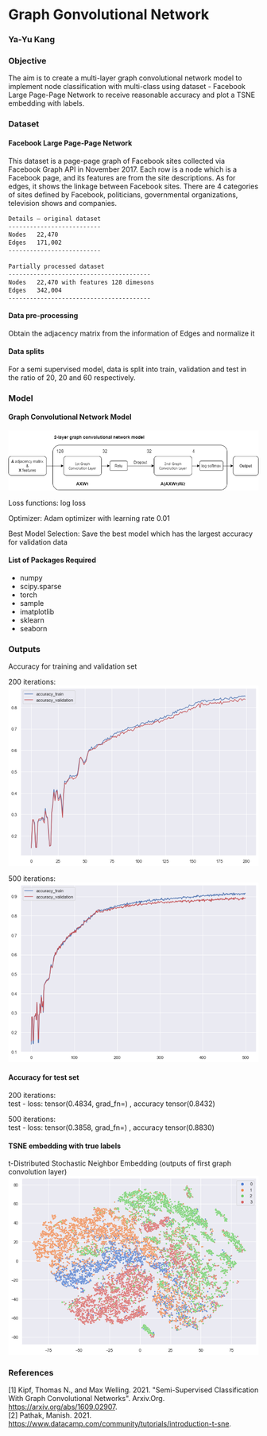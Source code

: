 # Graph Gonvolutional Network
### Ya-Yu Kang

### Objective
The aim is to create a multi-layer graph convolutional network model to implement node classification with multi-class using dataset - Facebook Large Page-Page Network to receive reasonable accuracy and plot a TSNE embedding with labels.

### Dataset
#### Facebook Large Page-Page Network
This dataset is a page-page graph of Facebook sites collected via Facebook Graph API in November 2017. Each row is a node which is a Facebook page, and its features are from the site descriptions. As for edges, it shows the linkage between Facebook sites. There are 4 categories of sites defined by Facebook, politicians, governmental organizations, television shows and companies. 

    Details – original dataset
    --------------------------
    Nodes	22,470
    Edges	171,002
    --------------------------
    
    Partially processed dataset
    ----------------------------------------
    Nodes	22,470 with features 128 dimesons
    Edges	342,004 
    ----------------------------------------

#### Data pre-processing
Obtain the adjacency matrix from the information of Edges and normalize it

#### Data splits
For a semi supervised model, data is split into train, validation and test in the ratio of 20, 20 and 60 respectively.

### Model 
#### Graph Convolutional Network Model
![](https://github.com/SandyKang/PatternFlow/raw/topic-recognition/recognition/s4561211/Resource/GCN_model.png)

Loss functions: log loss <br>

Optimizer: Adam optimizer with learning rate 0.01 <br>

Best Model Selection: Save the best model which has the largest accuracy for validation data <br>

#### List of Packages Required
* numpy
* scipy.sparse
* torch
* sample
* imatplotlib
* sklearn
* seaborn

### Outputs
Accuracy for training and validation set <br>

200 iterations: <br>
![](https://github.com/SandyKang/PatternFlow/raw/topic-recognition/recognition/s4561211/Resource/accuracy200.png) <br>

500 iterations: <br>
![](https://github.com/SandyKang/PatternFlow/raw/topic-recognition/recognition/s4561211/Resource/accuracy500.png) <br>

#### Accuracy for test set <br>
200 iterations: <br>
test - loss: tensor(0.4834, grad_fn=<NegBackward>) , accuracy tensor(0.8432) <br>
    
500 iterations: <br>
test - loss: tensor(0.3858, grad_fn=<NegBackward>) , accuracy tensor(0.8830) <br>

#### TSNE embedding with true labels
t-Distributed Stochastic Neighbor Embedding (outputs of first graph convolution layer) <br>
![](https://github.com/SandyKang/PatternFlow/raw/topic-recognition/recognition/s4561211/Resource/tsne200.png) <br>
   
### References
[1] Kipf, Thomas N., and Max Welling. 2021. "Semi-Supervised Classification With Graph Convolutional Networks". Arxiv.Org. https://arxiv.org/abs/1609.02907. <br>
[2] Pathak, Manish. 2021. https://www.datacamp.com/community/tutorials/introduction-t-sne. <br>



    
